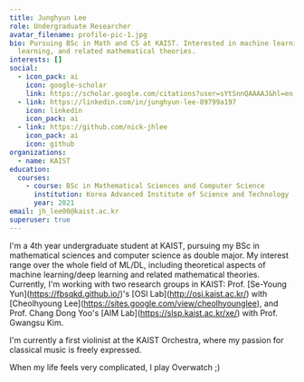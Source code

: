 ```yaml
---
title: Junghyun Lee
role: Undergraduate Researcher
avatar_filename: profile-pic-1.jpg
bio: Pursuing BSc in Math and CS at KAIST. Interested in machine learning, deep
  learning, and related mathematical theories.
interests: []
social:
  - icon_pack: ai
    icon: google-scholar
    link: https://scholar.google.com/citations?user=sYtSnnQAAAAJ&hl=en
  - link: https://linkedin.com/in/junghyun-lee-89799a197
    icon: linkedin
    icon_pack: ai
  - link: https://github.com/nick-jhlee
    icon_pack: ai
    icon: github
organizations:
  - name: KAIST
education:
  courses:
    - course: BSc in Mathematical Sciences and Computer Science
      institution: Korea Advanced Institute of Science and Technology
      year: 2021
email: jh_lee00@kaist.ac.kr
superuser: true
---
```

I'm a 4th year undergraduate student at KAIST, pursuing my BSc in mathematical sciences and computer science as double major. My interest range over the whole field of ML/DL, including theoretical aspects of machine learning/deep learning and related mathematical theories. Currently, I'm working with two research groups in KAIST: Prof. \[Se-Young Yun](https://fbsqkd.github.io/)'s \[OSI Lab](http://osi.kaist.ac.kr/) with \[Cheolhyoung Lee](https://sites.google.com/view/cheolhyounglee), and Prof. Chang Dong Yoo's \[AIM Lab](https://slsp.kaist.ac.kr/xe/) with Prof. Gwangsu Kim.


I'm currently a first violinist at the KAIST Orchestra, where my passion for classical music is freely expressed.

When my life feels very complicated, I play Overwatch ;)